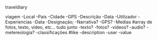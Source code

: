 traveldiary


viagem
  -Local
    -Pais
    -Cidade
    -GPS
  -Descrição
  -Data
  -Utilizador
  -Experiencias
    -Data
    -Designação;
    -Narrativa?
    -GPS?
    -Medias #array de fotos, texto, video, etc... tudo junto
      -texto?
      -fotos?
      -videos?
      -audio?
      -metereologia?
    -classificações #like
      -description
      -user
      -value
